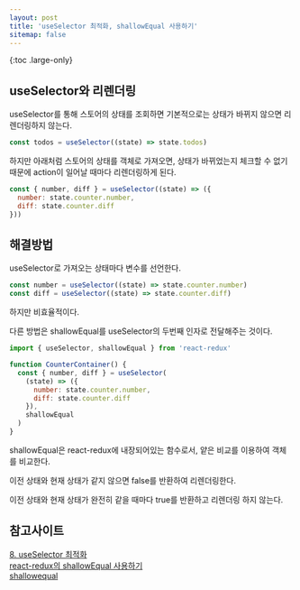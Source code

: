 ```yaml
---
layout: post
title: 'useSelector 최적화, shallowEqual 사용하기'
sitemap: false
---
```


{:toc .large-only}

## useSelector와 리렌더링

useSelector를 통해 스토어의 상태를 조회하면 기본적으로는 상태가 바뀌지 않으면 리렌더링하지 않는다.

```js
const todos = useSelector((state) => state.todos)
```

하지만 아래처럼 스토어의 상태를 객체로 가져오면, 상태가 바뀌었는지 체크할 수 없기 때문에 action이 일어날 때마다 리렌더링하게 된다.

```js
const { number, diff } = useSelector((state) => ({
  number: state.counter.number,
  diff: state.counter.diff
}))
```

## 해결방법

useSelector로 가져오는 상태마다 변수를 선언한다.

```js
const number = useSelector((state) => state.counter.number)
const diff = useSelector((state) => state.counter.diff)
```

하지만 비효율적이다.

다른 방법은 shallowEqual를 useSelector의 두번째 인자로 전달해주는 것이다.

```js
import { useSelector, shallowEqual } from 'react-redux'

function CounterContainer() {
  const { number, diff } = useSelector(
    (state) => ({
      number: state.counter.number,
      diff: state.counter.diff
    }),
    shallowEqual
  )
}
```

shallowEqual은 react-redux에 내장되어있는 함수로서, 얕은 비교를 이용하여 객체를 비교한다.

이전 상태와 현재 상태가 같지 않으면 false를 반환하여 리렌더링한다.

이전 상태와 현재 상태가 완전히 같을 때마다 true를 반환하고 리렌더링 하지 않는다.

## 참고사이트

[8. useSelector 최적화](https://react.vlpt.us/redux/08-optimize-useSelector.html)<br/>
[react-redux의 shallowEqual 사용하기](https://2ham-s.tistory.com/342)<br/>
[shallowequal](https://www.npmjs.com/package/shallowequal)
